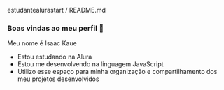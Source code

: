 estudantealurastart / README.md
### Boas vindas ao meu perfil 👋

Meu nome é Isaac Kaue
 
 - Estou estudando na Alura
 - Estou me desenvolvendo na linguagem JavaScript
 - Utilizo esse espaço para minha organização e compartilhamento dos meu projetos desenvolvidos
